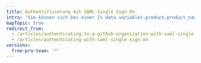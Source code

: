```yaml
---
title: Authentifizierung mit SAML Single Sign-On
intro: 'Sie können sich bei einer {% data variables.product.product_name %}-Organisation mit SAML Single Sign-On (SSO) authentifizieren und Ihre aktiven Sitzungen anzeigen.'
mapTopic: true
redirect_from:
  - /articles/authenticating-to-a-github-organization-with-saml-single-sign-on/
  - /articles/authenticating-with-saml-single-sign-on
versions:
  free-pro-team: '*'
---
```


